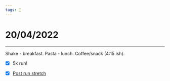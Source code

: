 ```yaml
---
tags: 📆
---
```


# 20/04/2022
---

Shake - breakfast.
Pasta - lunch.
Coffee/snack (4:15 ish).

- [x] 5k run!
- [x] [Post run stretch](https://www.youtube.com/watch?v=vhLbp8ibmEE)


